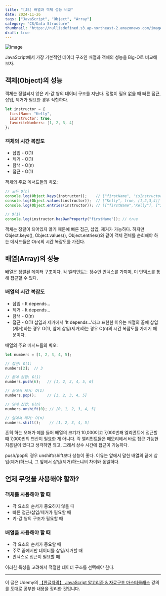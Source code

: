 ```yaml
---
title: "[JS] 배열과 객체 성능 비교"
date: 2024-11-26
tags: ["JavaScript", "Object", "Array"]
category: "CS/Data Structure"
thumbnail: "https://nullisdefined.s3.ap-northeast-2.amazonaws.com/images/3268fadded62ff0a0987d8204616248f.png"
draft: true
---
```


![image](https://nullisdefined.s3.ap-northeast-2.amazonaws.com/images/3268fadded62ff0a0987d8204616248f.png)

JavaScript에서 가장 기본적인 데이터 구조인 배열과 객체의 성능을 Big-O로 비교해보자.

## 객체(Object)의 성능
객체는 정렬되지 않은 키-값 쌍의 데이터 구조를 지닌다. 정렬이 필요 없을 때 빠른 접근, 삽입, 제거가 필요한 경우 적합하다.

```js
let instructor = {
  firstName: "Kelly",
  isInstructor: true,
  favoriteNumbers: [1, 2, 3, 4]
};
```

### 객체의 시간 복잡도
- 삽입 - O(1)
- 제거 - O(1)
- 탐색 - O(n)
- 접근 - O(1)

객체의 주요 메서드들의 빅오:
```js
// 모두 O(n)
console.log(Object.keys(instructor));    // ["firstName", "isInstructor", "favoriteNumbers"]
console.log(Object.values(instructor));  // ["Kelly", true, [1,2,3,4]]
console.log(Object.entries(instructor)); // [["firstName","Kelly"], ["isInstructor",true], ...]

// O(1)
console.log(instructor.hasOwnProperty("firstName")); // true
```

객체는 정렬이 되어있지 않기 때문에 빠른 접근, 삽입, 제거가 가능하다. 하지만 Object.keys(), Object.values(), Object.entries()와 같이 객체 전체를 순회해야 하는 메서드들은 O(n)의 시간 복잡도를 가진다.

## 배열(Array)의 성능
배열은 정렬된 데이터 구조이다. 각 엘리먼트는 정수인 인덱스를 가지며, 이 인덱스를 통해 접근할 수 있다.

### 배열의 시간 복잡도
- 삽입 - It depends...
- 제거 - It depends...
- 탐색 - O(n)
- 접근 - O(1)
삽입과 제거에서 'It depends...'라고 표현한 이유는 배열의 끝에 삽입(제거)하는 경우 O(1), 앞에 삽입(제거)하는 경우 O(n)의 시간 복잡도를 가지기 때문이다.

배열의 주요 메서드들의 빅오:
```js
let numbers = [1, 2, 3, 4, 5];

// 접근: O(1)
numbers[2];  // 3

// 끝에 삽입: O(1)
numbers.push(6);   // [1, 2, 3, 4, 5, 6]

// 끝에서 제거: O(1)
numbers.pop();     // [1, 2, 3, 4, 5]

// 앞에 삽입: O(n)
numbers.unshift(0); // [0, 1, 2, 3, 4, 5]

// 앞에서 제거: O(n)
numbers.shift();    // [1, 2, 3, 4, 5]
```

흔히 하는 오해가 예를 들어 배열의 크기가 10,000이고 7,000번째 엘리먼트에 접근할 때 7,000번의 연산이 필요한 게 아니다. 각 엘리먼트들은 메모리에서 바로 접근 가능한 지름길이 있다고 생각하면 되고, 그래서 상수 시간에 접근이 가능하다.

push/pop의 경우 unshift/shift보다 성능이 좋다. 이유는 앞에서 말한 배열의 끝에 삽입(제거)하느냐, 그 앞에서 삽입(제거)하느냐의 차이와 동일하다.

## 언제 무엇을 사용해야 할까?
### 객체를 사용해야 할 때
- 각 요소의 순서가 중요하지 않을 때
- 빠른 접근/삽입/제거가 필요할 때
- 키-값 쌍의 구조가 필요할 때

### 배열을 사용해야 할 때
- 각 요소의 순서가 중요할 때
- 주로 끝에서만 데이터를 삽입/제거할 때
- 인덱스로 접근이 필요할 때

이러한 특성을 고려해서 적절한 데이터 구조를 선택해야 한다.

---
이 글은 Udemy의 [【한글자막】 JavaScript 알고리즘 & 자료구조 마스터클래스](https://www.udemy.com/course/best-javascript-data-structures/) 강의를 토대로 공부한 내용을 정리한 것입니다.